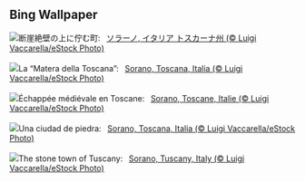 ## Bing Wallpaper
![](https://www.bing.com/th?id=OHR.SoranoItaly_JA-JP6459075522_UHD.jpg&w=1000)断崖絶壁の上に佇む町:&nbsp;&ensp;[ソラーノ, イタリア トスカーナ州 (© Luigi Vaccarella/eStock Photo)](https://www.bing.com/th?id=OHR.SoranoItaly_JA-JP6459075522_UHD.jpg)
<br><br/>
![](https://www.bing.com/th?id=OHR.SoranoItaly_IT-IT6958617726_UHD.jpg&w=1000)La “Matera della Toscana”:&nbsp;&ensp;[Sorano, Toscana, Italia (© Luigi Vaccarella/eStock Photo)](https://www.bing.com/th?id=OHR.SoranoItaly_IT-IT6958617726_UHD.jpg)
<br><br/>
![](https://www.bing.com/th?id=OHR.SoranoItaly_FR-FR2493523171_UHD.jpg&w=1000)Échappée médiévale en Toscane:&nbsp;&ensp;[Sorano, Toscane, Italie (© Luigi Vaccarella/eStock Photo)](https://www.bing.com/th?id=OHR.SoranoItaly_FR-FR2493523171_UHD.jpg)
<br><br/>
![](https://www.bing.com/th?id=OHR.SoranoItaly_ES-ES4580008999_UHD.jpg&w=1000)Una ciudad de piedra:&nbsp;&ensp;[Sorano, Toscana, Italia (© Luigi Vaccarella/eStock Photo)](https://www.bing.com/th?id=OHR.SoranoItaly_ES-ES4580008999_UHD.jpg)
<br><br/>
![](https://www.bing.com/th?id=OHR.SoranoItaly_EN-GB9382216757_UHD.jpg&w=1000)The stone town of Tuscany:&nbsp;&ensp;[Sorano, Tuscany, Italy (© Luigi Vaccarella/eStock Photo)](https://www.bing.com/th?id=OHR.SoranoItaly_EN-GB9382216757_UHD.jpg)
<br><br/>
